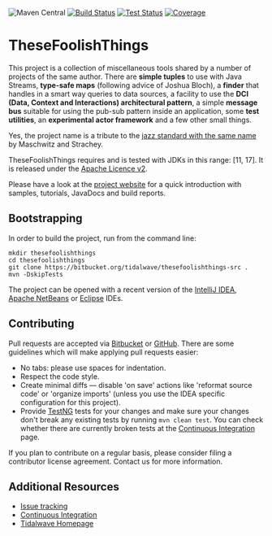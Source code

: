 ![Maven Central](https://img.shields.io/maven-central/v/it.tidalwave.thesefoolishthings/thesefoolishthings.svg)
[![Build Status](https://img.shields.io/jenkins/s/http/services.tidalwave.it/ci/job/TheseFoolishThings_Build_from_Scratch.svg)](http://services.tidalwave.it/ci/view/TheseFoolishThings)
[![Test Status](https://img.shields.io/jenkins/t/http/services.tidalwave.it/ci/job/TheseFoolishThings.svg)](http://services.tidalwave.it/ci/view/TheseFoolishThings)
[![Coverage](https://img.shields.io/jenkins/c/http/services.tidalwave.it/ci/job/TheseFoolishThings.svg)](http://services.tidalwave.it/ci/view/TheseFoolishThings)

TheseFoolishThings
================================

This project is a collection of miscellaneous tools shared by a number of projects of the same author. There are **simple tuples** to use with
Java Streams, **type-safe maps** (following advice of Joshua Bloch), a **finder** that handles in a smart way queries to data sources, a facility to use the
**DCI (Data, Context and Interactions) architectural pattern**, a simple **message bus** suitable for using the pub-sub pattern inside an application, some
**test utilities**, an **experimental actor framework** and a few other small things.

Yes, the project name is a tribute to the [jazz standard with the same name](https://en.wikipedia.org/wiki/These_Foolish_Things_(Remind_Me_of_You)) by
Maschwitz and Strachey.

TheseFoolishThings requires and is tested with JDKs in this range: [11, 17].
It is released under the [Apache Licence v2](https://www.apache.org/licenses/LICENSE-2.0.txt).

Please have a look at the [project website](${project.url/${project.version}) for a quick introduction with samples, tutorials, JavaDocs and build reports.


Bootstrapping
-------------

In order to build the project, run from the command line:

```shell
mkdir thesefoolishthings
cd thesefoolishthings
git clone https://bitbucket.org/tidalwave/thesefoolishthings-src .
mvn -DskipTests
```

The project can be opened with a recent version of the [IntelliJ IDEA](https://www.jetbrains.com/idea/), 
[Apache NetBeans](https://netbeans.apache.org/) or [Eclipse](https://www.eclipse.org/ide/) IDEs.


Contributing
------------

Pull requests are accepted via [Bitbucket](https://bitbucket.org/tidalwave/thesefoolishthings-src) or [GitHub](https://github.com/tidalwave-it/thesefoolishthings-src). There are some guidelines which will make 
applying pull requests easier:

* No tabs: please use spaces for indentation.
* Respect the code style.
* Create minimal diffs — disable 'on save' actions like 'reformat source code' or 'organize imports' (unless you use the IDEA specific configuration for 
  this project).
* Provide [TestNG](https://testng.org/doc/) tests for your changes and make sure your changes don't break any existing tests by running
```mvn clean test```. You can check whether there are currently broken tests at the [Continuous Integration](http://services.tidalwave.it/ci/view/TheseFoolishThings) page.

If you plan to contribute on a regular basis, please consider filing a contributor license agreement. Contact us for
 more information.


Additional Resources
--------------------

* [Issue tracking](http://services.tidalwave.it/jira/browse/TFT)
* [Continuous Integration](http://services.tidalwave.it/ci/view/TheseFoolishThings)
* [Tidalwave Homepage](http://tidalwave.it)
